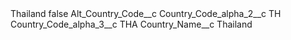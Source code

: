 <?xml version="1.0" encoding="UTF-8"?>
<CustomMetadata xmlns="http://soap.sforce.com/2006/04/metadata" xmlns:xsi="http://www.w3.org/2001/XMLSchema-instance" xmlns:xsd="http://www.w3.org/2001/XMLSchema">
    <label>Thailand</label>
    <protected>false</protected>
    <values>
        <field>Alt_Country_Code__c</field>
        <value xsi:nil="true"/>
    </values>
    <values>
        <field>Country_Code_alpha_2__c</field>
        <value xsi:type="xsd:string">TH</value>
    </values>
    <values>
        <field>Country_Code_alpha_3__c</field>
        <value xsi:type="xsd:string">THA</value>
    </values>
    <values>
        <field>Country_Name__c</field>
        <value xsi:type="xsd:string">Thailand</value>
    </values>
</CustomMetadata>
